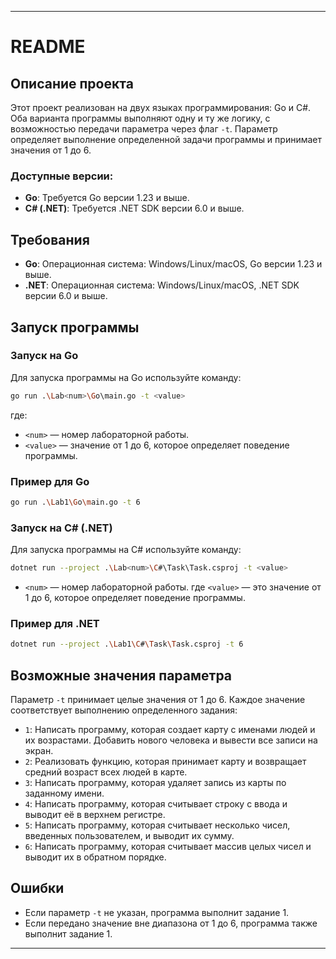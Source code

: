 
---

# README

## Описание проекта

Этот проект реализован на двух языках программирования: Go и C#. Оба варианта программы выполняют одну и ту же логику, с возможностью передачи параметра через флаг `-t`. Параметр определяет выполнение определенной задачи программы и принимает значения от 1 до 6.

### Доступные версии:
- **Go**: Требуется Go версии 1.23 и выше.
- **C# (.NET)**: Требуется .NET SDK версии 6.0 и выше.

## Требования

- **Go**: Операционная система: Windows/Linux/macOS, Go версии 1.23 и выше.
- **.NET**: Операционная система: Windows/Linux/macOS, .NET SDK версии 6.0 и выше.

## Запуск программы

### Запуск на Go

Для запуска программы на Go используйте команду:

```bash
go run .\Lab<num>\Go\main.go -t <value>
```

где:
- `<num>` — номер лабораторной работы.
- `<value>` — значение от 1 до 6, которое определяет поведение программы.

### Пример для Go

```bash
go run .\Lab1\Go\main.go -t 6
```

### Запуск на C# (.NET)

Для запуска программы на C# используйте команду:

```bash
dotnet run --project .\Lab<num>\C#\Task\Task.csproj -t <value>
```

- `<num>` — номер лабораторной работы.
где `<value>` — это значение от 1 до 6, которое определяет поведение программы.

### Пример для .NET

```bash
dotnet run --project .\Lab1\C#\Task\Task.csproj -t 6
```

## Возможные значения параметра

Параметр `-t` принимает целые значения от 1 до 6. Каждое значение соответствует выполнению определенного задания:

- `1`: Написать программу, которая создает карту с именами людей и их возрастами. Добавить нового человека и вывести все записи на экран.
- `2`: Реализовать функцию, которая принимает карту и возвращает средний возраст всех людей в карте.
- `3`: Написать программу, которая удаляет запись из карты по заданному имени.
- `4`: Написать программу, которая считывает строку с ввода и выводит её в верхнем регистре.
- `5`: Написать программу, которая считывает несколько чисел, введенных пользователем, и выводит их сумму.
- `6`: Написать программу, которая считывает массив целых чисел и выводит их в обратном порядке.

## Ошибки

- Если параметр `-t` не указан, программа выполнит задание 1.
- Если передано значение вне диапазона от 1 до 6, программа также выполнит задание 1.

---
